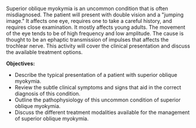 Superior oblique myokymia is an uncommon condition that is often misdiagnosed. The patient will present with double vision and a "jumping image." It affects one eye, requires one to take a careful history, and requires close examination. It mostly affects young adults. The movement of the eye tends to be of high frequency and low amplitude. The cause is thought to be an ephaptic transmission of impulses that affects the trochlear nerve. This activity will cover the clinical presentation and discuss the available treatment options.

**Objectives:**
- Describe the typical presentation of a patient with superior oblique myokymia.
- Review the subtle clinical symptoms and signs that aid in the correct diagnosis of this condition.
- Outline the pathophysiology of this uncommon condition of superior oblique myokymia.
- Discuss the different treatment modalities available for the management of superior oblique myokymia.